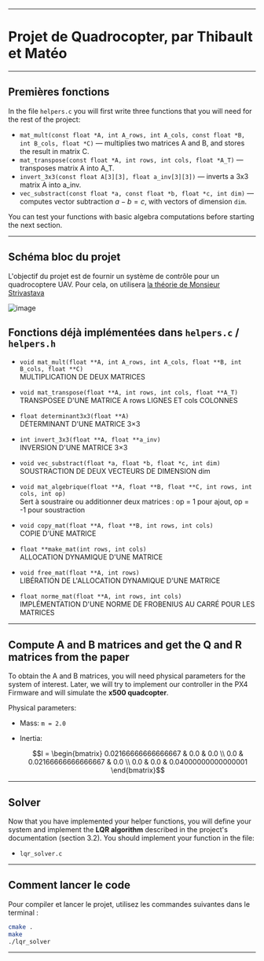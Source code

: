 
---

# Projet de Quadrocopter, par Thibault et Matéo

---

## Premières fonctions

In the file `helpers.c` you will first write three functions that you will need for the rest of the project:

* `mat_mult(const float *A, int A_rows, int A_cols, const float *B, int B_cols, float *C)` — multiplies two matrices A and B, and stores the result in matrix C.
* `mat_transpose(const float *A, int rows, int cols, float *A_T)` — transposes matrix A into A\_T.
* `invert_3x3(const float A[3][3], float a_inv[3][3])` — inverts a 3x3 matrix A into a\_inv.
* `vec_substract(const float *a, const float *b, float *c, int dim)` — computes vector subtraction $a - b = c$, with vectors of dimension `dim`.

You can test your functions with basic algebra computations before starting the next section.

---
## Schéma bloc du projet 

L'objectif du projet est de fournir un système de contrôle pour un quadrocoptere UAV.
Pour cela, on utilisera [la théorie de Monsieur Strivastava](https://arxiv.org/pdf/2404.12261)

![image](https://github.com/user-attachments/assets/92f45e45-f0f4-48ef-8362-cffcae34c76c)




## Fonctions déjà implémentées dans `helpers.c` / `helpers.h`

- ```void mat_mult(float **A, int A_rows, int A_cols, float **B, int B_cols, float **C)```  
  MULTIPLICATION DE DEUX MATRICES

- ```void mat_transpose(float **A, int rows, int cols, float **A_T)```  
  TRANSPOSEE D'UNE MATRICE A rows LIGNES ET cols COLONNES

- ```float determinant3x3(float **A)```  
  DÉTERMINANT D'UNE MATRICE 3×3

- ```int invert_3x3(float **A, float **a_inv)```  
  INVERSION D'UNE MATRICE 3×3

- ```void vec_substract(float *a, float *b, float *c, int dim)```  
  SOUSTRACTION DE DEUX VECTEURS DE DIMENSION dim

- ```void mat_algebrique(float **A, float **B, float **C, int rows, int cols, int op)```  
  Sert à soustraire ou additionner deux matrices : op = 1 pour ajout, op = -1 pour soustraction

- ```void copy_mat(float **A, float **B, int rows, int cols)```  
  COPIE D'UNE MATRICE

- ```float **make_mat(int rows, int cols)```  
  ALLOCATION DYNAMIQUE D'UNE MATRICE

- ```void free_mat(float **A, int rows)```  
  LIBÉRATION DE L'ALLOCATION DYNAMIQUE D'UNE MATRICE

- ```float norme_mat(float **A, int rows, int cols)```  
  IMPLÉMENTATION D'UNE NORME DE FROBENIUS AU CARRÉ POUR LES MATRICES

---

## Compute A and B matrices and get the Q and R matrices from the paper

To obtain the A and B matrices, you will need physical parameters for the system of interest.
Later, we will try to implement our controller in the PX4 Firmware and will simulate the **x500 quadcopter**.

Physical parameters:

* Mass:
  `m = 2.0`

* Inertia:

  ```math
  I = \begin{bmatrix}
  0.02166666666666667 & 0.0 & 0.0 \\
  0.0 & 0.02166666666666667 & 0.0 \\
  0.0 & 0.0 & 0.04000000000000001
  \end{bmatrix}
  ```

---

## Solver

Now that you have implemented your helper functions, you will define your system and implement the **LQR algorithm** described in the project's documentation (section 3.2).
You should implement your function in the file:

* `lqr_solver.c`

---

## Comment lancer le code

Pour compiler et lancer le projet, utilisez les commandes suivantes dans le terminal :

```bash
cmake .
make
./lqr_solver
```

---

